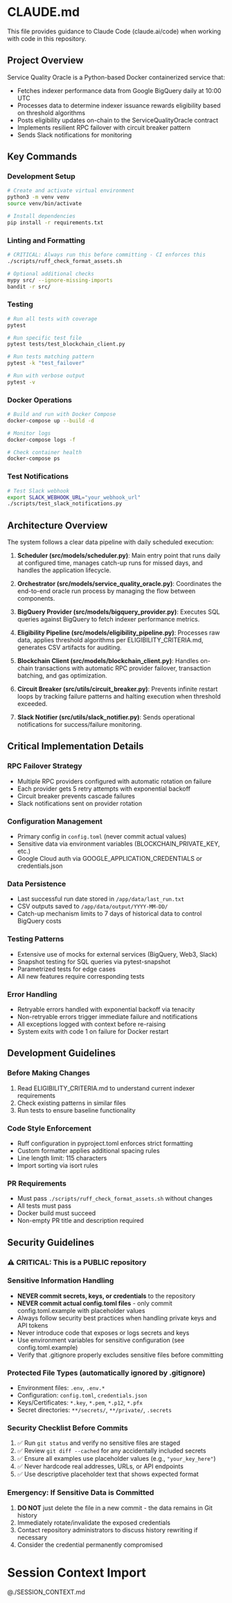 # CLAUDE.md

This file provides guidance to Claude Code (claude.ai/code) when working with code in this repository.

## Project Overview

Service Quality Oracle is a Python-based Docker containerized service that:
- Fetches indexer performance data from Google BigQuery daily at 10:00 UTC
- Processes data to determine indexer issuance rewards eligibility based on threshold algorithms
- Posts eligibility updates on-chain to the ServiceQualityOracle contract
- Implements resilient RPC failover with circuit breaker pattern
- Sends Slack notifications for monitoring

## Key Commands

### Development Setup
```bash
# Create and activate virtual environment
python3 -m venv venv
source venv/bin/activate

# Install dependencies
pip install -r requirements.txt
```

### Linting and Formatting
```bash
# CRITICAL: Always run this before committing - CI enforces this
./scripts/ruff_check_format_assets.sh

# Optional additional checks
mypy src/ --ignore-missing-imports
bandit -r src/
```

### Testing
```bash
# Run all tests with coverage
pytest

# Run specific test file
pytest tests/test_blockchain_client.py

# Run tests matching pattern
pytest -k "test_failover"

# Run with verbose output
pytest -v
```

### Docker Operations
```bash
# Build and run with Docker Compose
docker-compose up --build -d

# Monitor logs
docker-compose logs -f

# Check container health
docker-compose ps
```

### Test Notifications
```bash
# Test Slack webhook
export SLACK_WEBHOOK_URL="your_webhook_url"
./scripts/test_slack_notifications.py
```

## Architecture Overview

The system follows a clear data pipeline with daily scheduled execution:

1. **Scheduler (src/models/scheduler.py)**: Main entry point that runs daily at configured time, manages catch-up runs for missed days, and handles the application lifecycle.

2. **Orchestrator (src/models/service_quality_oracle.py)**: Coordinates the end-to-end oracle run process by managing the flow between components.

3. **BigQuery Provider (src/models/bigquery_provider.py)**: Executes SQL queries against BigQuery to fetch indexer performance metrics.

4. **Eligibility Pipeline (src/models/eligibility_pipeline.py)**: Processes raw data, applies threshold algorithms per ELIGIBILITY_CRITERIA.md, generates CSV artifacts for auditing.

5. **Blockchain Client (src/models/blockchain_client.py)**: Handles on-chain transactions with automatic RPC provider failover, transaction batching, and gas optimization.

6. **Circuit Breaker (src/utils/circuit_breaker.py)**: Prevents infinite restart loops by tracking failure patterns and halting execution when threshold exceeded.

7. **Slack Notifier (src/utils/slack_notifier.py)**: Sends operational notifications for success/failure monitoring.

## Critical Implementation Details

### RPC Failover Strategy
- Multiple RPC providers configured with automatic rotation on failure
- Each provider gets 5 retry attempts with exponential backoff
- Circuit breaker prevents cascade failures
- Slack notifications sent on provider rotation

### Configuration Management
- Primary config in `config.toml` (never commit actual values)
- Sensitive data via environment variables (BLOCKCHAIN_PRIVATE_KEY, etc.)
- Google Cloud auth via GOOGLE_APPLICATION_CREDENTIALS or credentials.json

### Data Persistence
- Last successful run date stored in `/app/data/last_run.txt`
- CSV outputs saved to `/app/data/output/YYYY-MM-DD/`
- Catch-up mechanism limits to 7 days of historical data to control BigQuery costs

### Testing Patterns
- Extensive use of mocks for external services (BigQuery, Web3, Slack)
- Snapshot testing for SQL queries via pytest-snapshot
- Parametrized tests for edge cases
- All new features require corresponding tests

### Error Handling
- Retryable errors handled with exponential backoff via tenacity
- Non-retryable errors trigger immediate failure and notifications
- All exceptions logged with context before re-raising
- System exits with code 1 on failure for Docker restart

## Development Guidelines

### Before Making Changes
1. Read ELIGIBILITY_CRITERIA.md to understand current indexer requirements
2. Check existing patterns in similar files
3. Run tests to ensure baseline functionality

### Code Style Enforcement
- Ruff configuration in pyproject.toml enforces strict formatting
- Custom formatter applies additional spacing rules
- Line length limit: 115 characters
- Import sorting via isort rules

### PR Requirements
- Must pass `./scripts/ruff_check_format_assets.sh` without changes
- All tests must pass
- Docker build must succeed
- Non-empty PR title and description required

## Security Guidelines

### ⚠️ CRITICAL: This is a PUBLIC repository

### Sensitive Information Handling
- **NEVER commit secrets, keys, or credentials** to the repository
- **NEVER commit actual config.toml files** - only commit config.toml.example with placeholder values
- Always follow security best practices when handling private keys and API tokens
- Never introduce code that exposes or logs secrets and keys
- Use environment variables for sensitive configuration (see config.toml.example)
- Verify that .gitignore properly excludes sensitive files before committing

### Protected File Types (automatically ignored by .gitignore)
- Environment files: `.env`, `.env.*`
- Configuration: `config.toml`, `credentials.json`
- Keys/Certificates: `*.key`, `*.pem`, `*.p12`, `*.pfx`
- Secret directories: `**/secrets/`, `**/private/`, `.secrets`

### Security Checklist Before Commits
1. ✅ Run `git status` and verify no sensitive files are staged
2. ✅ Review `git diff --cached` for any accidentally included secrets
3. ✅ Ensure all examples use placeholder values (e.g., `"your_key_here"`)
4. ✅ Never hardcode real addresses, URLs, or API endpoints
5. ✅ Use descriptive placeholder text that shows expected format

### Emergency: If Sensitive Data is Committed
1. **DO NOT** just delete the file in a new commit - the data remains in Git history
2. Immediately rotate/invalidate the exposed credentials
3. Contact repository administrators to discuss history rewriting if necessary
4. Consider the credential permanently compromised

# Session Context Import
@./SESSION_CONTEXT.md
